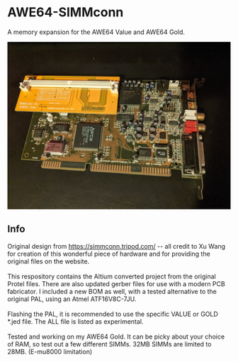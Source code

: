 # AWE64-SIMMconn
A memory expansion for the AWE64 Value and AWE64 Gold.

![pic](pic.jpg)

## Info
Original design from https://simmconn.tripod.com/ -- all credit to Xu Wang for creation of this wonderful piece of hardware and for providing the original files on the website.
\
\
This respository contains the Altium converted project from the original Protel files. There are also updated gerber files for use with a modern PCB fabricator. I included a new BOM as well, with a tested alternative to the original PAL, using an Atmel ATF16V8C-7JU. 
\
\
Flashing the PAL, it is recommended to use the specific VALUE or GOLD *.jed file. The ALL file is listed as experimental.
\
\
Tested and working on my AWE64 Gold. It can be picky about your choice of RAM, so test out a few different SIMMs. 32MB SIMMs are limited to 28MB. (E-mu8000 limitation)
